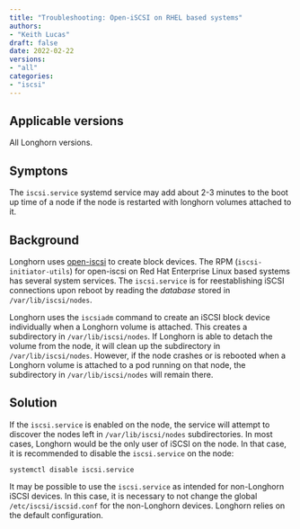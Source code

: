 ```yaml
---
title: "Troubleshooting: Open-iSCSI on RHEL based systems"
authors:
- "Keith Lucas"
draft: false
date: 2022-02-22
versions:
- "all"
categories:
- "iscsi"
---
```


## Applicable versions

All Longhorn versions.

## Symptons

The `iscsi.service` systemd service may add about 2-3 minutes to the boot up 
time of a node if the node is restarted with longhorn volumes attached to it.

## Background 

Longhorn uses [open-iscsi](https://www.open-iscsi.com/) to create block devices.
The RPM (`iscsi-initiator-utils`) for open-iscsi on Red Hat Enterprise Linux 
based systems has several system services.  The `iscsi.service` is for 
reestablishing iSCSI connections upon reboot by reading the _database_ stored
in `/var/lib/iscsi/nodes`.

Longhorn uses the `iscsiadm` command to create an 
iSCSI block device individually when a Longhorn volume is attached.  This 
creates a subdirectory in `/var/lib/iscsi/nodes`.  If Longhorn is able to 
detach the volume from the node, it will clean up the subdirectory in 
`/var/lib/iscsi/nodes`.  However, if the node crashes or is rebooted when a
Longhorn volume is attached to a pod running on that node, the subdirectory 
in `/var/lib/iscsi/nodes` will remain there.


## Solution
If the `iscsi.service` is enabled on the node, the service will attempt to 
discover the nodes left in `/var/lib/iscsi/nodes` subdirectories.  In most 
cases, Longhorn would be the only user of iSCSI on the node.  In that case,
it is recommended to disable the `iscsi.service` on the node:

```
systemctl disable iscsi.service
```

It may be possible to use the `iscsi.service` as intended for non-Longhorn
iSCSI devices.  In this case, it is necessary to not change the global 
`/etc/iscsi/iscsid.conf` for the non-Longhorn devices.  Longhorn relies on the
default configuration.   


